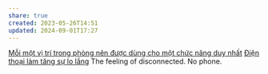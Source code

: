 ```yaml
---
share: true
created: 2023-05-26T14:51
updated: 2024-09-01T17:27
---
```

[Mỗi một vị trí trong phòng nên được dùng cho một chức năng duy nhất](./M%E1%BB%97i%20m%E1%BB%99t%20v%E1%BB%8B%20tr%C3%AD%20trong%20ph%C3%B2ng%20n%C3%AAn%20%C4%91%C6%B0%E1%BB%A3c%20d%C3%B9ng%20cho%20m%E1%BB%99t%20ch%E1%BB%A9c%20n%C4%83ng%20duy%20nh%E1%BA%A5t.md) 
[Điện thoại làm tăng sự lo lắng](./%C4%90i%E1%BB%87n%20tho%E1%BA%A1i%20l%C3%A0m%20t%C4%83ng%20s%E1%BB%B1%20lo%20l%E1%BA%AFng.md)
The feeling of disconnected. No phone.
